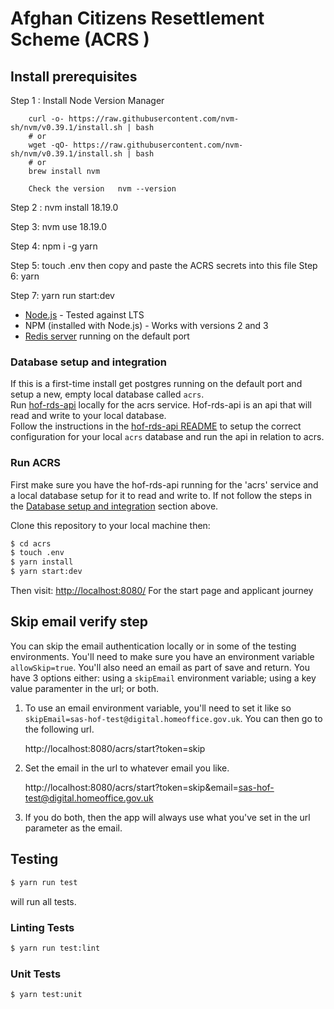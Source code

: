 # Afghan Citizens Resettlement Scheme (ACRS )


## Install prerequisites

Step 1 : Install Node Version Manager

        curl -o- https://raw.githubusercontent.com/nvm-sh/nvm/v0.39.1/install.sh | bash
        # or
        wget -qO- https://raw.githubusercontent.com/nvm-sh/nvm/v0.39.1/install.sh | bash
        # or
        brew install nvm

        Check the version   nvm --version

Step 2 : nvm install 18.19.0

Step 3: nvm use 18.19.0

Step 4: npm i -g yarn

Step 5: touch .env
        then copy and paste the ACRS secrets into this file 
Step 6: yarn

Step 7: yarn run start:dev

- [Node.js](https://nodejs.org/en/) - Tested against LTS
- NPM (installed with Node.js) - Works with versions 2 and 3
- [Redis server](http://redis.io/download) running on the default port


### Database setup and integration

If this is a first-time install get postgres running on the default port and setup a new, empty local database called `acrs`.  
Run [hof-rds-api](https://github.com/UKHomeOffice/hof-rds-api) locally for the acrs service. Hof-rds-api is an api that will read and write to your local database.  
Follow the instructions in the [hof-rds-api README](https://github.com/UKHomeOffice/hof-rds-api/blob/master/README.md) to setup the correct configuration for your local `acrs` database and run the api in relation to acrs.

### Run ACRS

First make sure you have the hof-rds-api running for the 'acrs' service and a local database setup for it to read and write to. If not follow the steps in the [Database setup and integration](#database-setup-and-integration) section above.

Clone this repository to your local machine then:

```bash
$ cd acrs
$ touch .env
$ yarn install
$ yarn start:dev
```

Then visit: [http://localhost:8080/](http://localhost:8080/) For the start page and applicant journey


## Skip email verify step

You can skip the email authentication locally or in some of the testing environments.  You'll need to make sure you have an environment variable `allowSkip=true`. You'll also need an email as part of save and return.  You have 3 options either: using a `skipEmail` environment variable; using a key value paramenter in the url; or both.

1. To use an email environment variable, you'll need to set it like so `skipEmail=sas-hof-test@digital.homeoffice.gov.uk`. You can then go to the following url.

    http://localhost:8080/acrs/start?token=skip

2. Set the email in the url to whatever email you like.

    http://localhost:8080/acrs/start?token=skip&email=sas-hof-test@digital.homeoffice.gov.uk

3. If you do both, then the app will always use what you've set in the url parameter as the email.


## Testing

```bash
$ yarn run test
```
will run all tests.

### Linting Tests

```bash
$ yarn run test:lint
```

### Unit Tests

```bash
$ yarn test:unit
```

